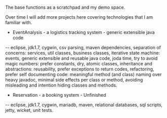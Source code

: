 The base functions as a scratchpad and my demo space.

Over time I will add more projects here covering technologies that I am familiar with.

- EventAnalysis - a logistics tracking system - generic extensible java code

-- eclipse, jdk1.7, cygwin, csv parsing, maven dependencies, separation of concerns: services, util classes, business classes, 
iterative state machine: events, generic extensible and reusable java code, joda time, try to avoid magic numbers: prefer 
constants, dry, atomic classes, inheritance and abstractions: reusability, prefer exceptions to return codes, refactoring, 
prefer self documenting code: meaningful method (and class) naming over heavy javadoc, minimal side effects per class or method, 
avoiding misleading and intention hiding classes and methods.

- Reservation - a booking system - Unfinished

-- eclipse, jdk1.7, cygwin, mariadb, maven, relational databases, sql scripts, jetty, wicket, unit tests.

